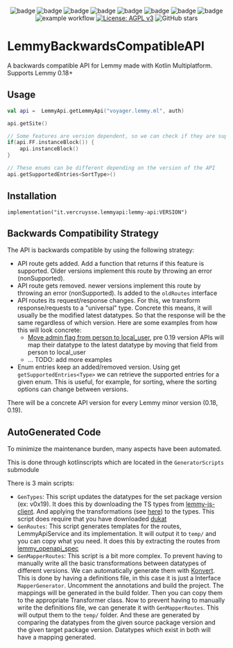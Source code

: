 <!--suppress HtmlDeprecatedAttribute -->
<div align="center">

![badge][badge-ios]
![badge][badge-js]
![badge][badge-jvm]
![badge][badge-linux]
![badge][badge-windows]
![badge][badge-mac]
![badge][badge-watchos]
![badge][badge-tvos]
![example workflow](https://github.com//mv-gh/lemmybackwardsCompatibleAPi/actions/workflows/ci.yml/badge.svg)
[![License: AGPL v3](https://img.shields.io/badge/License-AGPL_v3-blue.svg)](https://www.gnu.org/licenses/agpl-3.0)
![GitHub stars](https://img.shields.io/github/stars/mv-gh/lemmybackwardsCompatibleAPi?style=social)
</div>


# LemmyBackwardsCompatibleAPI

A backwards compatible API for Lemmy made with Kotlin Multiplatform. Supports Lemmy 0.18+

## Usage

```kotlin
val api =  LemmyApi.getLemmyApi("voyager.lemmy.ml", auth)

api.getSite()

// Some features are version dependent, so we can check if they are supported
if(api.FF.instanceBlock()) {
    api.instanceBlock()
}

// These enums can be different depending on the version of the API
api.getSupportedEntries<SortType>()

```

## Installation
```
implementation("it.vercruysse.lemmyapi:lemmy-api:VERSION")

```


## Backwards Compatibility Strategy

The API is backwards compatible by using the following strategy:
- API route gets added.
  Add a function that returns if this feature is supported. 
  Older versions implement this route by throwing an error (nonSupported).
- API route gets removed.
  newer versions implement this route by throwing an error (nonSupported).
  Is added to the `oldRoutes` interface
- API routes its request/response changes. 
  For this, we transform response/requests to a "universal" type.
  Concrete this means, it will usually be the modified latest datatypes.
  So that the response will be the same regardless of which version.
  Here are some examples from how this will look concrete:
    - [Move admin flag from person to local_user](https://github.com/LemmyNet/lemmy/pull/3403), pre 0.19 version APIs will map their datatype to the latest datatype by moving that field from person to local_user
    - ... TODO: add more examples
- Enum entries keep an added/removed version.
  Using get `getSupportedEntries<Type>` we can retrieve the supported entries for a given enum. 
  This is useful, for example, for sorting, where the sorting options can change between versions.

There will be a concrete API version for every Lemmy minor version (0.18, 0.19).

## AutoGenerated Code

To minimize the maintenance burden, many aspects have been automated.

This is done through kotlinscripts which are located in the `GeneratorScripts` submodule

There is 3 main scripts:
- `GenTypes`: This script updates the datatypes for the set package version (ex: v0x19).
It does this by downloading the TS types from [lemmy-js-client](https://github.com/LemmyNet/lemmy-js-client). 
And applying the transformations (see [here](./docs/types_transformations.md)) to the types. This script does require that you have downloaded [dukat](https://github.com/Kotlin/dukat)
- `GenRoutes`: This script generates templates for the routes, LemmyApiService and its implementation. It will output it to `temp/` and you can copy what you need.
It does this by extracting the routes from [lemmy_openapi_spec](https://github.com/MV-GH/lemmy_openapi_spec)
- `GenMapperRoutes`: This script is a bit more complex. To prevent having to manually write all the basic transformations between datatypes of different versions.
We can automatically generate them with [Konvert](https://github.com/mcarleio/konvert). 
This is done by having a definitions file, in this case it is just a Interface `MapperGenerator`. Uncomment the annotations and build the project. 
The mappings will be generated in the build folder. Then you can copy them to the appropriate Transformer class.
Now to prevent having to manually write the definitions file, we can generate it with `GenMapperRoutes`. This will output them to the `temp/` folder.
And these are generated by comparing the datatypes from the given source package version and the given target package version.
Datatypes which exist in both will have a mapping generated.




[badge-android]: http://img.shields.io/badge/-android-6EDB8D.svg?style=flat
[badge-android-native]: http://img.shields.io/badge/support-[AndroidNative]-6EDB8D.svg?style=flat
[badge-wearos]: http://img.shields.io/badge/-wearos-8ECDA0.svg?style=flat
[badge-jvm]: http://img.shields.io/badge/-jvm-DB413D.svg?style=flat
[badge-js]: http://img.shields.io/badge/-js-F8DB5D.svg?style=flat
[badge-js-ir]: https://img.shields.io/badge/support-[IR]-AAC4E0.svg?style=flat
[badge-nodejs]: https://img.shields.io/badge/-nodejs-68a063.svg?style=flat
[badge-linux]: http://img.shields.io/badge/-linux-2D3F6C.svg?style=flat
[badge-windows]: http://img.shields.io/badge/-windows-4D76CD.svg?style=flat
[badge-wasm]: https://img.shields.io/badge/-wasm-624FE8.svg?style=flat
[badge-apple-silicon]: http://img.shields.io/badge/support-[AppleSilicon]-43BBFF.svg?style=flat
[badge-ios]: http://img.shields.io/badge/-ios-CDCDCD.svg?style=flat
[badge-mac]: http://img.shields.io/badge/-macos-111111.svg?style=flat
[badge-watchos]: http://img.shields.io/badge/-watchos-C0C0C0.svg?style=flat
[badge-tvos]: http://img.shields.io/badge/-tvos-808080.svg?style=flat